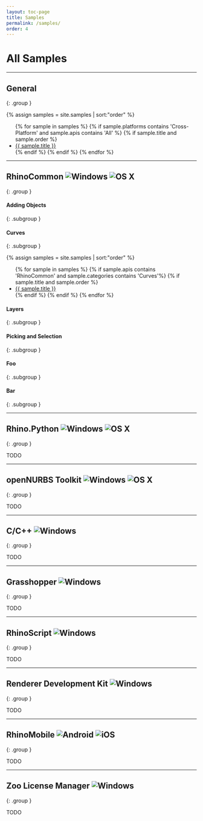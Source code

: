 ```yaml
---
layout: toc-page
title: Samples
permalink: /samples/
order: 4
---
```

# All Samples  

---

## General
{: .group }

<div class="trigger">
  {% assign samples = site.samples | sort:"order" %}
  <ul>
  {% for sample in samples %}
    {% if sample.platforms contains 'Cross-Platform' and sample.apis contains 'All' %}
      {% if sample.title and sample.order %}
        <li><a class="page-link" href="{{ sample.url | prepend: site.baseurl }}">{{ sample.title }}</a></li>
      {% endif %}
    {% endif %}
  {% endfor %}
  </ul>
</div>

---

## RhinoCommon <img src="{{ site.baseurl }}/images/win_logo_small.png" alt="Windows" class="guide_icon"> <img src="{{ site.baseurl }}/images/mac_logo_small.png" alt="OS X" class="guide_icon">
{: .group }

#### Adding Objects
{: .subgroup }

#### Curves
{: .subgroup }

<div class="trigger">
  {% assign samples = site.samples | sort:"order" %}
  <ul>
  {% for sample in samples %}
    {% if sample.apis contains 'RhinoCommon' and sample.categories contains 'Curves'%}
      {% if sample.title and sample.order %}
        <li><a class="page-link" href="{{ sample.url | prepend: site.baseurl }}">{{ sample.title }}</a></li>
      {% endif %}
    {% endif %}
  {% endfor %}
  </ul>
</div>

#### Layers
{: .subgroup }

#### Picking and Selection
{: .subgroup }

#### Foo
{: .subgroup }

#### Bar
{: .subgroup }

---


## Rhino.Python <img src="{{ site.baseurl }}/images/win_logo_small.png" alt="Windows" class="guide_icon"> <img src="{{ site.baseurl }}/images/mac_logo_small.png" alt="OS X" class="guide_icon">
{: .group }

TODO


---

## openNURBS Toolkit <img src="{{ site.baseurl }}/images/win_logo_small.png" alt="Windows" class="guide_icon"> <img src="{{ site.baseurl }}/images/mac_logo_small.png" alt="OS X" class="guide_icon">
{: .group }

TODO


---

## C/C++ <img src="{{ site.baseurl }}/images/win_logo_small.png" alt="Windows" class="guide_icon">
{: .group }

TODO


---

## Grasshopper <img src="{{ site.baseurl }}/images/win_logo_small.png" alt="Windows" class="guide_icon">
{: .group }

TODO


---

## RhinoScript <img src="{{ site.baseurl }}/images/win_logo_small.png" alt="Windows" class="guide_icon">
{: .group }

TODO


---

## Renderer Development Kit <img src="{{ site.baseurl }}/images/win_logo_small.png" alt="Windows" class="guide_icon">
{: .group }

TODO


---

## RhinoMobile <img src="{{ site.baseurl }}/images/android_logo_small.png" alt="Android" class="guide_icon"> <img src="{{ site.baseurl }}/images/ios_logo_small.png" alt="iOS" class="guide_icon">
{: .group }

TODO


---

## Zoo License Manager <img src="{{ site.baseurl }}/images/win_logo_small.png" alt="Windows" class="guide_icon">
{: .group }

TODO
